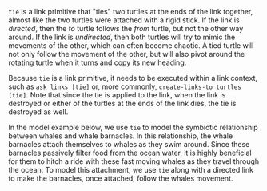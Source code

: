 ﻿`tie` is a link primitive that "ties" two turtles at the ends of the link together, almost like the two turtles were attached with a rigid stick. If the link is *directed*, then the *to* turtle follows the *from* turtle, but not the other way around. If the link is *undirected*, then both turtles will try to mimic the movements of the other, which can often become chaotic. A tied turtle will not only follow the movement of the other, but will also pivot around the rotating turtle when it turns and copy its new heading.



Because `tie` is a link primitive, it needs to be executed within a link context, such as `ask links [tie]` or, more commonly, `create-links-to turtles [tie]`. Note that since the tie is applied to the link, when the link is destroyed or either of the turtles at the ends of the link dies, the tie is destroyed as well.



In the model example below, we use `tie` to model the symbiotic relationship between whales and whale barnacles. In this relationship, the whale barnacles attach themselves to whales as they swim around. Since these barnacles passively filter food from the ocean water, it is highly beneficial for them to hitch a ride with these fast moving whales as they travel through the ocean. To model this attachment, we use `tie` along with a directed link to make the barnacles, once attached, follow the whales movement.
